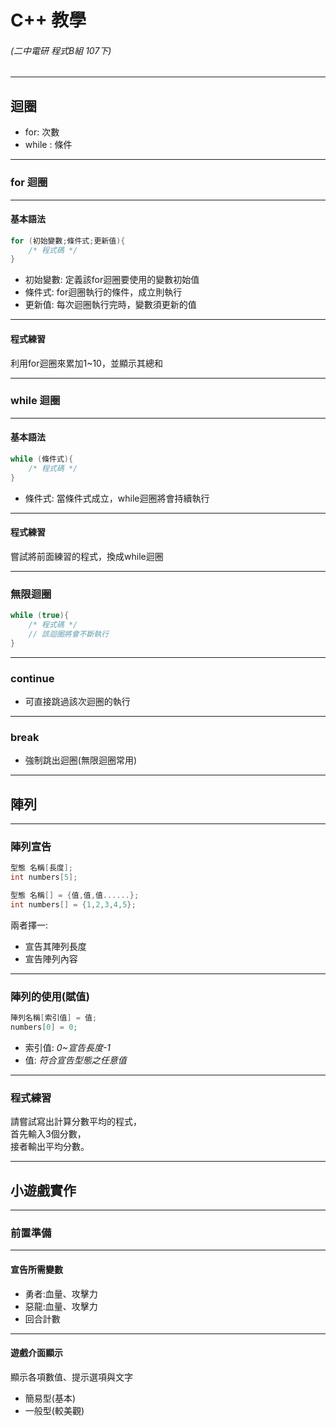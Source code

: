 # C++ 教學
###### (二中電研 程式B組 107下)

----

## 迴圈

* for: 次數
* while : 條件

----

### for 迴圈

---

#### 基本語法
```cpp
for (初始變數;條件式;更新值){
    /* 程式碼 */
}
```
* 初始變數: 定義該for迴圈要使用的變數初始值
* 條件式: for迴圈執行的條件，成立則執行
* 更新值: 每次迴圈執行完時，變數須更新的值

---

#### 程式練習
利用for迴圈來累加1~10，並顯示其總和

----

### while 迴圈

---

#### 基本語法
```cpp
while (條件式){
    /* 程式碼 */
}
```
* 條件式: 當條件式成立，while迴圈將會持續執行

---

#### 程式練習
嘗試將前面練習的程式，換成while迴圈

----

### 無限迴圈
```cpp
while (true){
    /* 程式碼 */
    // 該迴圈將會不斷執行
}
```

---

### continue
* 可直接跳過該次迴圈的執行

---

### break
* 強制跳出迴圈(無限迴圈常用)

----

## 陣列

---

### 陣列宣告

```cpp
型態 名稱[長度];
int numbers[5];

型態 名稱[] = {值,值,值......};
int numbers[] = {1,2,3,4,5};
```
兩者擇一:
* 宣告其陣列長度
* 宣告陣列內容

---

### 陣列的使用(賦值)
```cpp
陣列名稱[索引值] = 值;
numbers[0] = 0;
```
* 索引值: *0~宣告長度-1*
* 值: *符合宣告型態之任意值*

---

### 程式練習
請嘗試寫出計算分數平均的程式，<br/>
首先輸入3個分數，<br/>
接者輸出平均分數。

<!-- 以下為小遊戲實作 -->

----

## 小遊戲實作

----

### 前置準備

---

#### 宣告所需變數
* 勇者:血量、攻擊力
* 惡龍:血量、攻擊力
* 回合計數

---

#### 遊戲介面顯示
顯示各項數值、提示選項與文字
* 簡易型(基本)
* 一般型(較美觀)

